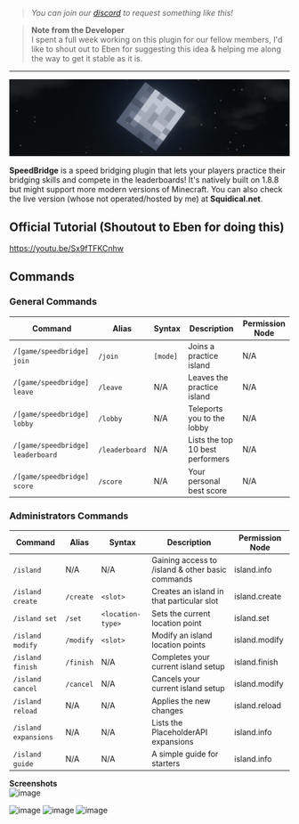 > *You can join our [discord](https://discord.gg/yGkS3Dh) to request something like this!*

> **Note from the Developer**  
I spent a full week working on this plugin for our fellow members, I'd like to shout out to Eben for suggesting this idea & helping me along the way to get it stable as it is.

---
![bannar](https://github.com/Tofpu/media/blob/master/images/banners/rpf-bannar.jpg?raw=true)

**SpeedBridge** is a speed bridging plugin that lets your players practice their bridging skills and compete in the leaderboards! It's natively built on 1.8.8 but might support more modern versions of Minecraft. You can also check the live version (whose not operated/hosted by me) at **Squidical.net**.

## Official Tutorial (Shoutout to Eben for doing this)  
https://youtu.be/Sx9fTFKCnhw

## Commands
### General Commands
| Command | Alias | Syntax | Description | Permission Node 
| ------- | ----- | ------ | ----------- | --------------- |
| `/[game/speedbridge] join` | `/join` | `[mode]` | Joins a practice island | N/A |
| `/[game/speedbridge] leave` | `/leave` | N/A | Leaves the practice island | N/A |
| `/[game/speedbridge] lobby` | `/lobby` | N/A | Teleports you to the lobby | N/A |
| `/[game/speedbridge] leaderboard` | `/leaderboard` | N/A | Lists the top 10 best performers | N/A |
| `/[game/speedbridge] score` | `/score` | N/A | Your personal best score | N/A |

### Administrators Commands
| Command | Alias | Syntax | Description | Permission Node 
| ------- | ----- | ------ | ----------- | --------------- |
| `/island` | N/A | N/A | Gaining access to /island & other basic commands | island.info |
| `/island create` | `/create` | `<slot>` | Creates an island in that particular slot | island.create |
| `/island set` | `/set` | `<location-type>` | Sets the current location point | island.set |
| `/island modify` | `/modify` | `<slot>` | Modify an island location points | island.modify |
| `/island finish` | `/finish` | N/A | Completes your current island setup | island.finish |
| `/island cancel` | `/cancel` | N/A | Cancels your current island setup | island.modify |
| `/island reload` | N/A | N/A | Applies the new changes | island.reload |
| `/island expansions` | N/A | N/A | Lists the PlaceholderAPI expansions | island.info |
| `/island guide` | N/A | N/A | A simple guide for starters | island.info |


**Screenshots**  
![image](https://user-images.githubusercontent.com/47629321/129747833-047ba1c7-96de-47df-87f9-64e5ae4c3597.png)

![image](https://user-images.githubusercontent.com/47629321/129747461-aafe9755-c1c9-441a-965c-168b1058fd1f.png)
![image](https://user-images.githubusercontent.com/47629321/129747540-c48c4156-186d-4838-acec-c754763e30da.png)
![image](https://user-images.githubusercontent.com/47629321/129747642-ede4c9eb-ff82-479f-b9a2-72102a5bd4b1.png)
